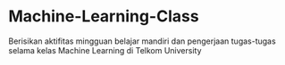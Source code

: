 # Machine-Learning-Class
Berisikan aktifitas mingguan belajar mandiri dan pengerjaan tugas-tugas selama kelas Machine Learning di Telkom University
